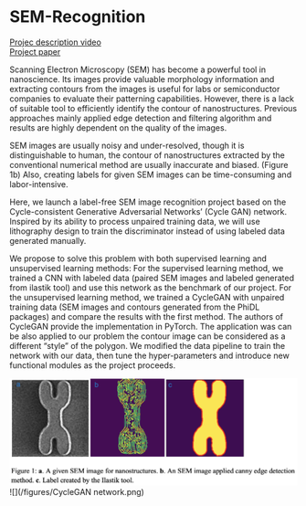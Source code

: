 # SEM-Recognition

[Projec description video](https://www.youtube.com/watch?v=BiHHvy-QbIQ) <br>
[Project paper](http://cs230.stanford.edu/projects_spring_2020/reports/38856594.pdf) <br>

Scanning Electron Microscopy (SEM) has become a powerful tool in nanoscience. Its images provide valuable morphology information and extracting contours from the images is useful for labs or semiconductor companies to evaluate their patterning capabilities. However, there is a lack of suitable tool to efficiently identify the contour of nanostructures. Previous approaches mainly applied edge detection and filtering algorithm and results are highly dependent on the quality of the images.

SEM images are usually noisy and under-resolved, though it is distinguishable to human, the contour of nanostructures extracted by the conventional numerical method are usually inaccurate and biased. (Figure 1b) Also, creating labels for given SEM images can be time-consuming and labor-intensive.

Here, we launch a label-free SEM image recognition project based on the Cycle-consistent Generative Adversarial Networks’ (Cycle GAN) network. Inspired by its ability to process unpaired training data, we will use lithography design to train the discriminator instead of using labeled data generated manually.

We propose to solve this problem with both supervised learning and unsupervised learning methods:
For the supervised learning method, we trained a CNN with labeled data (paired SEM images and labeled generated from ilastik tool) and use this network as the benchmark of our project. For the unsupervised learning method, we trained a CycleGAN with unpaired training data (SEM images and contours generated from the PhiDL packages) and compare the results with the first method. The authors of CycleGAN provide the implementation in PyTorch. The application was can be also applied to our problem the contour image can be considered as a different “style” of the polygon. We modified the data pipeline to train the network with our data, then tune the hyper-parameters and introduce new functional modules as the project proceeds.

![](/figures/detection.png)
![](/figures/CycleGAN network.png)
